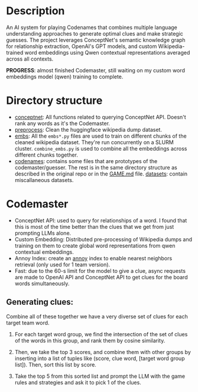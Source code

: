 # Description

An AI system for playing Codenames that combines multiple language understanding approaches to generate optimal clues and make strategic guesses. The project leverages ConceptNet's semantic knowledge graph for relationship extraction, OpenAI's GPT models, and custom Wikipedia-trained word embeddings using Qwen contextual representations averaged across all contexts.

**PROGRESS**: almost finished Codemaster, still waiting on my custom word embeddings model (qwen) training to complete.

# Directory structure

- [conceptnet](./conceptnet/): All functions related to querying ConceptNet API. Doesn't rank any words as it's the Codemaster.
- [preprocess](./preprocess/): Clean the huggingface wikipedia dump dataset.
- [embs](./embs/): All the `embs*.py` files are used to train on different chunks of the cleaned wikipedia dataset. They're run concurrently on a SLURM cluster. `combine_embs.py` is used to combine all the embeddings across different chunks together.
- [codenames](./codenames/): contains some files that are prototypes of the codemaster/guesser. The rest is in the same directory structure as described in the original repo or in the [GAME.md](./GAME.md) file.
[datasets](./datasets/): contain miscallaneous datasets.




# Codemaster 

- ConceptNet API: used to query for relationships of a word. I found that this is most of the time better than the clues that we get from just prompting LLMs alone.
- Custom Embedding: Distributed pre-processing of Wikipedia dumps and training on them to create global word representations from qwen contextual embeddings.
- Annoy Index: create an [annoy](https://github.com/spotify/annoy) index to enable nearest neighbors retrieval (only used for 1 team version).
- Fast: due to the 60-s limit for the model to give a clue, async requests are made to OpenAI API and ConceptNet API to get clues for the board words simultaneously. 

## Generating clues:
Combine all of these together we have a very diverse set of clues for each target team word. 

1. For each target word group, we find the intersection of the set of clues of the words in this group, and rank them by cosine similarity. 

2. Then, we take the top 3 scores, and combine them with other groups by inserting into a list of tuples like (score, clue word, [target word group list]). Then, sort this list by score.

3. Take the top 5 from this sorted list and prompt the LLM with the game rules and strategies and ask it to pick 1 of the clues.





